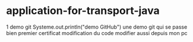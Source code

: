 # application-for-transport-java
1 demo git
Systeme.out.println("demo GitHub")
une demo git qui se passe bien
      premier certificat
modification du code
modifier aussi depuis mon pc

